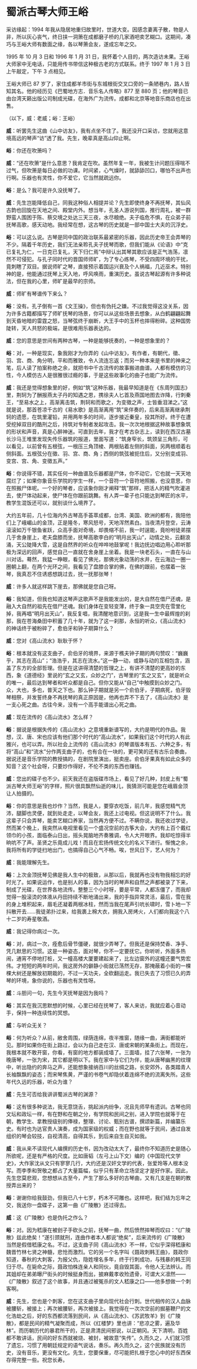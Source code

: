 ﻿# 蜀派古琴大师王峪

采访缘起：1994 年我从隐居地重归故里时，世道大变。因感念妻离子散，物是人非，所以灰心丧气，终日挟一洞箫在成都磨子桥的几家酒吧卖艺糊口。这期间，凑巧与王峪大师有数面之缘，各以琴箫会友，遂成忘年之交。

1995 年 10 月 3 日和 1996 年 1 月 31 日，我怀着个人目的，两次造访未果。王峪大师家中无电话，只能用传书带信这种极古老的方式联系。终于 1997 年 1 月 3 日上午敲定，下午 3 点相见。

王峪大师已 87 岁了，家住成都羊市街与东城根街交叉口旁的一条陋巷内，路人皆知其名。他的经历见《巴蜀地方志．音乐名人传略》877 至 880 页；他的琴音已由台湾天籁出版公司制成光碟，在海外广为流传。成都和北京等地音乐商店也在出售。

（以下，威：老威；峪：王峪）

**威**：听罢先生这曲《山中访友》，我有点坐不住了。我还没开口采访，您就用这意境高远的琴声“访”透了我。先生，晚辈真是高山仰止啊。

**峪**：你还在吹箫吗？

**威**：“还在吹箫”是什么意思？我肯定在吹。虽然年复一年，我被生计问题压得喘不过气，但吹箫是每日必做的功课。时间紧，心气燥时，就舔舔凹口，哪怕不出声也行啊。乐器也有灵性，你不爱它，它当然就疏远你。

**峪**：是么？我可是许久没抚琴了。

**威**：先生岂能降低自己，同我这种俗人相提并论？先生即使终身不再抚琴，其仙风古韵也回旋在天地之间、殿堂内外。想当年，孔圣人游说列国，推行周礼，被一群野蛮人围困于陈、蔡交境之处达三天三夜，水尽粮绝。夫子临危不惧，在众弟子前抚琴高歌，感天动地。我经常在想，这古琴的历史就是一部中国士大夫的沉浮史。

**峪**：可以这么说。古琴是同中国的政治联系最紧密的乐器，因此历史帝王会弄琴的不少。隔着千年历史，我们无法亲聆孔夫子抚琴而歌，但我们能从《论语》中“克已复礼为仁，一日克已复礼，天下归仁焉”中辩认出其琴其歌应该是正气浩荡，凛然不可侵犯。与孔子同时代的晋国师师旷，为了专心练琴，不受四周环境的干扰，竟刺瞎了双目。据说师旷之琴，直接预示着国运兴衰及个人祸福，几近巫术。特别神的是，他能通过抚琴上天入地，呼风唤雨，重演历史。虽说古琴起源有许多种说法，但在我的心里，师旷是最早的宗师。

**威**：师旷有琴谱传下来么？

**峪**：没有。孔子倒有一首《文王操》，但也有伪托之嫌。不过我觉得这没关系，因为许多古籍都描写了师旷抚琴的场景，你可以从这些场景去想象，从白鹤翩翩起舞到天昏地暗的雷霆之怒，当琴弦终于崩断，大王手中的玉杯也摔得粉碎。这种国势陡转，天人共怒的极端，是很难用乐器表达的。

**威**：您的意思是世间有两种古琴，一种是能够抚奏的，一种是想象里的？

**峪**：对，一种是现实，象我刚才为你弄的《山中访友》，有作者，有朝代，徵、羽、宫、商、角分明，平和而雅致，令人流连忘返；而另一种本来是书里的神来之笔，后人读了拍案称绝之余，就把书中千古流传的故事搬进曲谱。人都有模仿的习性，今人模仿古人是很雅很过瘾的事，于是这些故事化的曲子也能广为流传。

**威**：我还是觉得想象里的好，例如“筑”这种乐器，我最早知道是在《东周列国志》里，荆轲为了酬报燕太子丹的知遇之恩，携徐夫人匕首及燕国地图去诈降，行刺秦王，“至易水之上，高渐离击筑，荆轲和而歌之，为变徵之声，士皆垂泪涕之。”这就是说，那首苍凉千古的《易水歌》是高渐离用“筑”来伴奏的，后来高渐离继承荆轲的遗愿，在筑里灌铅，并用两年多的时间，逐步接近秦皇，投其所好。终于在遭受挖掉双目的酷刑之后，持筑对专制者发起攻击。我一次次地根据这种故事想象筑的形状和声音，真是心醉神迷。可直到去年，我才在考古杂志上，读到在西汉古墓长沙马王堆里发现失传乐器筑的报道，里面写道：“筑身窄长，筑颈呈三角形，可以看见，以前曾有五根弦，一根压三角顶棱、两根贴着左侧的斜面，另两根顺着右侧斜面。五根弦分在徵、羽、宫、商、角；西侧的筑弦被扼住后，又分别变成羽、变宫、宫、角、变徵五声。”

**峪**：你说得不错，其实任何一种曲谱及乐器都是尸体，你不动它，它也就一天天地腐烂了；如果你象音乐学院的学生一样，一个音符一个音符地照搬，也没意思，你在照搬尸体呢。一个好的琴者，应该象你刚才阐释“筑”那样，把活人的精气吹灌进去，使尸体动起来，使尸体在你跟前跳舞。有人弄一辈子也只能达到琴匠的水平，教学生混饭还可以，就别谈什么境界了。

大约五年前，几十位海内外古琴高手荟萃成都，台湾、美国、欧洲的都有，我陪他们上了峨嵋山的金顶，正是隆冬，寒风怒号，天地浑然素白。当夜清月登空，云涛滚滚如万千银鱼雀跃，众高手面对奇境，却畏缩不前，我一时逞能，竟吩咐徒弟摆几于舍身崖上，老夫盘膝而坐，抚琴高歌李白的“明月出天山”，动情之处，云翻浪涌，天公陡降大雪，这是自然界的听众在哗哗地鼓掌呢！我边抚边唱边用心聆听那极为深远的回声，感觉自己一直就在舍身崖上坐着。我是一块老石头，一直在与山川对话。蓦然，我猛一睁眼，看见了佛光，那佛光象动荡的水井，在云海边一圈一圈朝上翻，在两个光环之间，我看见了盘膝合掌的佛，在佛的跟前，也摆着一张琴，我真忍不住诱惑想跳过去，抚一抚那张琴！

**威**：许多人就这样跳下崖去，那佛就是您自己呀。

**峪**：我知道，但我也知道这琴声这歌声不是我能发出的，是大自然在借尸还魂，是融入大自然的祖先在借尸还魂。我们身体在变轻变薄，终于象一具空壳在雪里化掉，我再唱“明月出天山”，我反复唱，我清醒地意识到，这是我一生中最辉煌的刹那，我在苍海桑田中积蓄了几十年，就为了这一刹那，永恒的听众，《高山流水》的神话终于被粉碎了，愈伯牙和钟子期算什么？

**威**：您对《高山流水》耿耿于怀？

**峪**：根本就没有这支曲子，俞伯牙的境界，来源于樵夫钟子期的两句赞叹：“巍巍乎，其志在高山”；“浩浩乎，其志在流水。”这一静一动，或静与动的互相包含，涵盖了东方的全部哲理。但是在这讲得清楚的哲理之上，有讲不清楚的更高妙的东西，象《道德经》里说的“玄之又玄，众妙之门”，古琴里的“玄之又玄”，就是听众的唯一，最后达到琴者和听众都是自己。但你又能从“自己”中触摸到众妙之门。众，大也，多也，普天之下也。那么钟子期就是另一个俞伯牙，子期病死，伯牙毁琴相祭，并发誓终身不再抚琴的真正原因是，他再也弄不下去了，《高山流水》是一支心死之曲。古往今来，没有一个高手能谱出心死之曲。

**威**：现在流传的《高山流水》怎么样？

**峪**：据说是根据失传的《高山流水》之意境重新谱写的，大约是明代的作品。我想，汉、唐、宋也应该有他们那个时代的“高山流水”，如果我们这个时代的人有此雅兴，也可以弄。所以社会上流传的《高山流水》的琴谱版本有五、六种之多，有将“高山”和“流水”分作两支曲子的，也有合在一块的，更可笑的还有古乐合奏曲，据说还是音乐学院的教授搞的，在剧院里演出，挺卖座。俞伯牙果真有如此众多的知音？这个社会呀，只要炒作得好，不伦不类的东西也赚钱。

**威**：您出的碟子也不少。前天我还在盗版碟市场上，看见了好几种，封皮上有“蜀派古琴大师王峪”的字样，照片很具飘然仙逝的味儿，我猜测可能是您在峨眉金顶让人拍摄的。

**峪**：你的意思是我也炒作？当然，我是人，要穿衣吃饭，前几年，我感觉精气充沛，腿脚也灵便，就到处走走，以琴会友，我还上过电视。但这说明不了什么。我这辈子只会弄琴，能卖艺糊口养家，当然再方便不过。不瞒你说，我还收过学徒，然而某个晚上，我突然从电视里看见一个盛况空前的古筝大会，大约有上百个戴红领巾的小孩，面临泰山日出，摇头晃脑地齐奏雅调，令人大开眼界。我却吃惊得半晌吭不了声。圣贤之乐竟成儿戏！而且在宏扬传统文化的名义下进行。惭愧之余，我将所有的学徒扫地出门，也搞得自己心气不畅。唉，世风日下，艺人何为？

**威**：我能理解先生。

**峪**：上次金顶抚琴见佛是我人生中的极致，从那以后，我就再也没有物我相忘的好时光了。如果说运作，也是别人的事，因为当时的琴声和自然之声都被录了下来，制成了光碟，在世界各地流传。整整三个小时呀，要是平常，人都冻僵了，而我却觉得一股滚烫的体液从丹田持续不断地涌出来，我的手指异常灵活，最后，雪在我的身上堆积起来，眉毛还凝着两根冰柱，然而当我在尾声引吭长啸时，雪卜地一下抖散开去……我徒弟扑过来，给我裹上棉大衣，拥我入房烤火，人们都向我这个八十二岁的寿星敬酒。

**威**：我记得你病过一次。

**峪**：对，病过一次，痊愈后骨节僵硬，就很少弄琴了。但我还是保持焚香、净手、凭几默思的习惯。这是一种姿态，面对琴，你不一定要抚它。你听听，外面多热闹，通宵不停地打桩，又一幢高楼大厦要建起来了，比左边窗外的这幢还要气势宏伟。才短短的两年时间，我这房外的僻静小街就已荡然无存，那掩蔽着小街的一棵棵大树还是解放初期栽的，不过一天功夫，全砍翻运走。我已失去了习惯已久的弄琴的环境，象你说的，乐器也有灵性呀。

**威**：斗胆问一句，先生今天抚琴是因为我吗？

**峪**：其实在我沉思默想的时候，心里已经在抚琴了，客人来访，我就应着心音动手，保持一种连续性的冥想。

**威**：与听众无关？

**峪**：何为听众？从前，敝舍周围，绿荫连绵，夜半推窗，随缘一曲，满街都能听见。那时如果你在街上路过，会以为自己走在汉、唐或宋朝的某条街上。而现在，我根本就不敢开窗，你看，有窗的地方都装成墙了。三面墙，挂了六张琴，一张为晚唐琴，一张为宋，其它都是明以下。我在家中与它们为伴，能从唐琴幽黑的纹理中，听出隐约的奔马之声，还能想象接纳百川的丝绸之路，长安郊外，各类踏青人长袖飘飘的姿态；而宋琴焦黄，严谨的书卷气却隐伏着连绵不绝的流离失所。这些年代久远的乐器，听众为谁？

**威**：先生可否给我讲讲蜀派古琴的渊源？

**峪**：这有很多种说法，我无意饶舌，挑起派内纷争，况且先师早有遗训。古琴也同文坛和政坛一样，有在野和在朝之分，有学院和民间之别，进入学院也就等于在朝，教学生、拿教授级别的俸禄，整理、讨论、甄别古谱，撰颂新篇，并编纂乐史。有时也为达官贵人演奏，成为国家级的权威；而在野也就等于民间，通过自发组织的琴会较技，自视清高，自得其乐，到后来自生自灭如我。

**威**：我从来不读现代人编撰的历史书，因为改动太大了，最终你不知道历史是随心所欲呢，还是有严格的尺度。比如唐韬（左弓上山下文）编的《中国现代文学史》，大作家沈从文只有寥寥几行，大约还是汉奸文学的代表，张爱玲等人根本没写。而李季和贺敬之都占了大量篇幅，似乎只有革命立场坚定才是好作家。因此，先生您莫悲观，您想想从古至今，产生了那么多好的古琴曲，又有几支是在朝的教授弄出来的？

**峪**：谢谢你给我鼓劲，但我已八十七岁，朽木不可雕也。这样吧，我们结为忘年之交，我送你一盘碟子，这第一曲《广陵散》还过得去。

**威**：这《广陵散》也是伪托之作么？

**峪**：对。因为嵇康在被刽子手砍头之前，抚琴一曲，然后愤然摔琴而叹曰：“《广陵散》兹此绝矣！”遂引颈就刑，连曲作者本人都说“绝矣”，后来流传的《广陵散》当然是假借嵇康之名。不过，这支曲子同《高山流水》不一样，它似乎深得嵇康和魏晋竹林七贤之神髓，悲怆而激烈。它的另一个名字叫《聂政刺韩王曲》，聂政你知道，春秋的大刺客，为报父仇，隐姓埋名多年，终于行刺成功，与残暴的韩王同归于尽。在毙命之际，聂政怕株连亲人和同伙，竟自毁其面，令他人无法辨认。而其姐却在弟弟曝尸街头的时候挺身而出，披麻戴孝收殓遗骨，可谓大义凛然——《广陵散》叙述了这个故事，并且通过被冤杀的文人嵇康之口——他多想做一个刺客啊。

**威**：先生，您也是个刺客，您在这支曲子里向现代社会行刺。世代相传的汉人血脉被腰斩，被接上；再次被腰斩，再次被接上。我觉得在一次次空前的掘墓鞭尸的文化浩劫之后，好的东西都流落到民间，从《高山流水》、《苏武牧羊》到《广陵散》，都是民间的精气凝聚而成，所以《红楼梦》里也讲：“悲凉之雾，遍及华林”。而历朝历代的暴君所干的，正是肃清民间邪说，以正朝冈。天下清明，百姓都不敢讲话，民间的好东西就被烧、被封，被故意“失传”。久而久之，人们就习惯了遗忘，习惯了用朝廷规定的语气说话，奏乐。再久而久之，这个民族就没有历史，没有音乐，更没有文化。先生，您要保重，尽可能把扎根于您心中的好东西保存得完整一些。祝您长寿。
